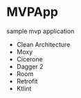 # MVPApp

sample mvp application

- Clean Architecture
- Moxy
- Cicerone
- Dagger 2
- Room
- Retrofit
- Ktlint
